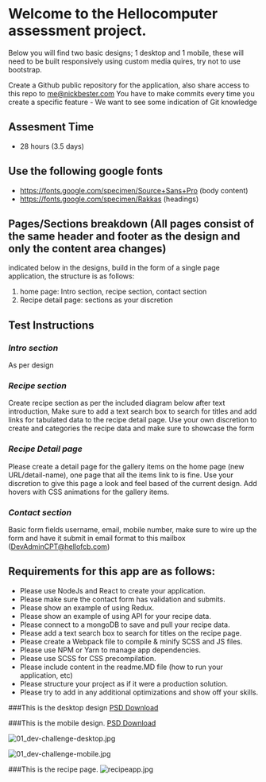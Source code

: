 # **Welcome to the Hellocomputer assessment project.** #

Below you will find two basic designs; 1 desktop and 1 mobile, these will need to be built responsively using custom media quires, try not to use bootstrap.

Create a Github public repository for the application, also share access to this repo to me@nickbester.com
You have to make commits every time you create a specific feature - We want to see some indication of Git knowledge

## **Assesment Time** ##
* 28 hours (3.5 days)

## **Use the following google fonts** ##

* https://fonts.google.com/specimen/Source+Sans+Pro (body content)
* https://fonts.google.com/specimen/Rakkas (headings)

## **Pages/Sections breakdown** (All pages consist of the same header and footer as the design and only the content area changes) ##

indicated below in the designs, build in the form of a single page application, the structure is as follows:

1. home page: Intro section, recipe section, contact section
1. Recipe detail page: sections as your discretion

## **Test Instructions** ##

### *Intro section* ###
As per design

### *Recipe section* ###
Create recipe section as per the included diagram below after text introduction,
Make sure to add a text search box to search for titles and add links for tabulated data to the recipe detail page.
Use your own discretion to create and categories the recipe data and make sure to showcase the form

### *Recipe Detail page* ###
Please create a detail page for the gallery items on the home page (new URL/detail-name), one page that all the items link to is fine. Use your discretion to give this page a look and feel based of the current design.
Add hovers with CSS animations for the gallery items.

### *Contact section* ###
Basic form fields username, email, mobile number, make sure to wire up the form and have it submit in email format to this mailbox (DevAdminCPT@hellofcb.com)

## **Requirements for this app are as follows:** ##

* Please use NodeJs and React to create your application.
* Please make sure the contact form has validation and submits.
* Please show an example of using Redux.
* Please show an example of using API for your recipe data.
* Please connect to a mongoDB to save and pull your recipe data.
* Please add a text search box to search for titles on the recipe page.
* Please create a Webpack file to compile & minify SCSS and JS files.
* Please use NPM or Yarn to manage app dependencies.
* Please use SCSS for CSS precompilation.
* Please include content in the readme.MD file (how to run your application, etc)
* Please structure your project as if it were a production solution.
* Please try to add in any additional optimizations and show off your skills.


###This is the desktop design [PSD Download](https://s3-eu-west-1.amazonaws.com/hc-staticbucket/hellocomputer-interview-test/01_dev-challenge-desktop.psd)

###This is the mobile design. [PSD Download](https://s3-eu-west-1.amazonaws.com/hc-staticbucket/hellocomputer-interview-test/01_dev-challenge-mobile.psd)

![01_dev-challenge-desktop.jpg](https://bitbucket.org/repo/4pMMRa4/images/2721997458-01_dev-challenge-desktop.jpg)

![01_dev-challenge-mobile.jpg](https://bitbucket.org/repo/4pMMRa4/images/3342677465-01_dev-challenge-mobile.jpg)

###This is the recipe page.
![recipeapp.jpg](https://bitbucket.org/repo/4pMMRa4/images/278010508-recipeapp.jpg)
